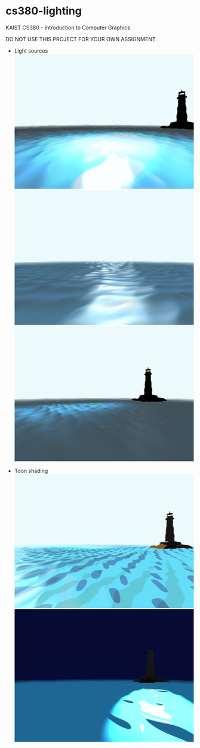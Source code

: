# cs380-lighting
KAIST CS380 - Introduction to Computer Graphics

DO NOT USE THIS PROJECT FOR YOUR OWN ASSIGNMENT.

- Light sources
![point](cs380-point-light.PNG)
![directional](cs380-directional-light.PNG)
![spotlight](cs380-spot-light.PNG)

- Toon shading
![toon-1](cs380-toon.png)
![toon-2](cs380-toon-night.PNG)
